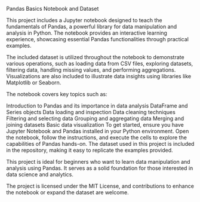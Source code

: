 Pandas Basics Notebook and Dataset

This project includes a Jupyter notebook designed to teach the fundamentals of Pandas, a powerful library for data manipulation and analysis in Python. The notebook provides an interactive learning experience, showcasing essential Pandas functionalities through practical examples.

The included dataset is utilized throughout the notebook to demonstrate various operations, such as loading data from CSV files, exploring datasets, filtering data, handling missing values, and performing aggregations. Visualizations are also included to illustrate data insights using libraries like Matplotlib or Seaborn.

The notebook covers key topics such as:

Introduction to Pandas and its importance in data analysis
DataFrame and Series objects
Data loading and inspection
Data cleaning techniques
Filtering and selecting data
Grouping and aggregating data
Merging and joining datasets
Basic data visualization
To get started, ensure you have Jupyter Notebook and Pandas installed in your Python environment. Open the notebook, follow the instructions, and execute the cells to explore the capabilities of Pandas hands-on. The dataset used in this project is included in the repository, making it easy to replicate the examples provided.

This project is ideal for beginners who want to learn data manipulation and analysis using Pandas. It serves as a solid foundation for those interested in data science and analytics.

The project is licensed under the MIT License, and contributions to enhance the notebook or expand the dataset are welcome.
